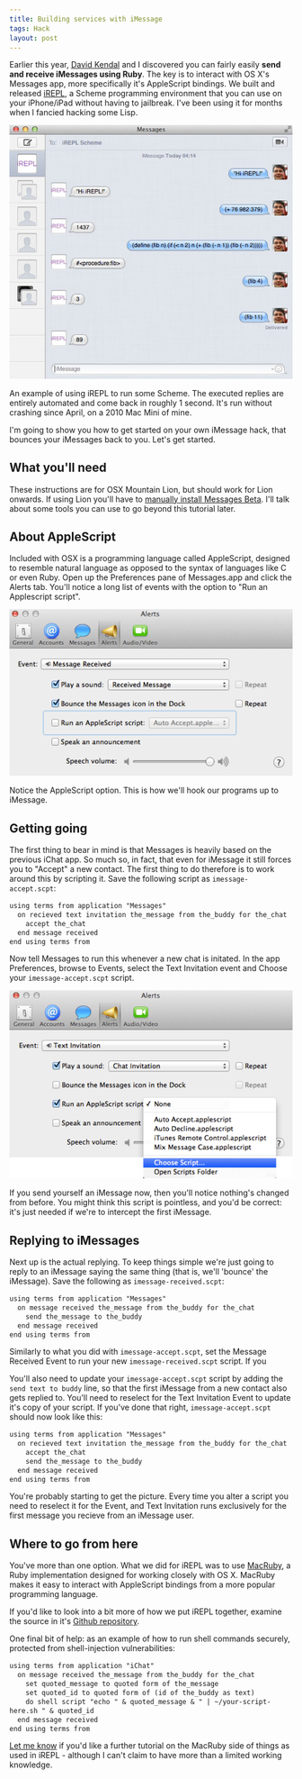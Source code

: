 ```yaml
---
title: Building services with iMessage
tags: Hack
layout: post
---
```

Earlier this year, [David Kendal](http://dpk.org.uk) and I discovered you can fairly easily **send and receive iMessages using Ruby**. The key is to interact with OS X's Messages app, more specifically it's AppleScript bindings. We built and released [iREPL](http://irepl.im), a Scheme programming environment that you can use on your iPhone/iPad without having to jailbreak. I've been using it for months when I fancied hacking some Lisp.
<!--more-->

![](/assets/imessage-irepl-example.jpg)

An example of using iREPL to run some Scheme. The executed replies are entirely automated and come back in roughly 1 second. It's run without crashing since April, on a 2010 Mac Mini of mine.

I'm going to show you how to get started on your own iMessage hack, that bounces your iMessages back to you. Let's get started.

## What you'll need
These instructions are for OSX Mountain Lion, but should work for Lion onwards. If using Lion you'll have to [manually install Messages Beta](http://appldnld.apple.com/MessagesBeta/041-4274.20120216.z5km/MessagesBeta.dmg). I'll talk about some tools you can use to go beyond this tutorial later.

## About AppleScript
Included with OSX is a programming language called AppleScript, designed to resemble natural language as opposed to the syntax of languages like C or even Ruby. Open up the Preferences pane of Messages.app and click the Alerts tab. You'll notice a long list of events with the option to "Run an Applescript script".

![](/assets/imessage-events-intro.png)

Notice the AppleScript option. This is how we'll hook our programs up to iMessage.

## Getting going
The first thing to bear in mind is that Messages is heavily based on the previous iChat app. So much so, in fact, that even for iMessage it still forces you to "Accept" a new contact. The first thing to do therefore is to work around this by scripting it. Save the following script as `imessage-accept.scpt`:

``` applescript
using terms from application "Messages"
  on recieved text invitation the_message from the_buddy for the_chat
    accept the_chat
  end message received
end using terms from
```

Now tell Messages to run this whenever a new chat is initated. In the app Preferences, browse to Events, select the Text Invitation event and Choose your `imessage-accept.scpt` script.

![](/assets/imessage-autoaccept.png)

If you send yourself an iMessage now, then you'll notice nothing's changed from before. You might think this script is pointless, and you'd be correct: it's just needed if we're to intercept the first iMessage.

## Replying to iMessages
Next up is the actual replying. To keep things simple we're just going to reply to an iMessage saying the same thing (that is, we'll 'bounce' the iMessage). Save the following as `imessage-received.scpt`:

``` applescript
using terms from application "Messages"
  on message received the_message from the_buddy for the_chat
    send the_message to the_buddy
  end message received
end using terms from
```

Similarly to what you did with `imessage-accept.scpt`, set the Message Received Event to run your new `imessage-received.scpt` script. If you

You'll also need to update your `imessage-accept.scpt` script by adding the `send text to buddy` line, so that the first iMessage from a new contact also gets replied to. You'll need to reselect for the Text Invitation Event to update it's copy of your script. If you've done that right, `imessage-accept.scpt` should now look like this:

``` applescript
using terms from application "Messages"
  on recieved text invitation the_message from the_buddy for the_chat
    accept the_chat
    send the_message to the_buddy
  end message received
end using terms from
```

You're probably starting to get the picture. Every time you alter a script you need to reselect it for the Event, and Text Invitation runs exclusively for the first message you recieve from an iMessage user.

## Where to go from here
You've more than one option. What we did for iREPL was to use [MacRuby](http://macruby.org), a Ruby implementation designed for working closely with OS X. MacRuby makes it easy to interact with AppleScript bindings from a more popular programming language.

If you'd like to look into a bit more of how we put iREPL together, examine the source in it's [Github repository](https://github.com/46Bit/irepl).

One final bit of help: as an example of how to run shell commands securely, protected from shell-injection vulnerabilities:

``` applescript
using terms from application "iChat"
  on message received the_message from the_buddy for the_chat
    set quoted_message to quoted form of the_message
    set quoted_id to quoted form of (id of the_buddy as text)
    do shell script "echo " & quoted_message & " | ~/your-script-here.sh " & quoted_id
  end message received
end using terms from
```

[Let me know](/contact/) if you'd like a further tutorial on the MacRuby side of things as used in iREPL - although I can't claim to have more than a limited working knowledge.
